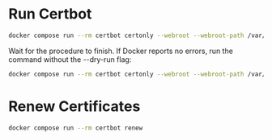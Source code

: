 # Run Certbot

```bash
docker compose run --rm certbot certonly --webroot --webroot-path /var/www/certbot/ --dry-run -d trustchain.network -d www.trustchain.network
```

Wait for the procedure to finish. If Docker reports no errors, run the command without the --dry-run flag:

```bash
docker compose run --rm certbot certonly --webroot --webroot-path /var/www/html/ -d trustchain.network -d www.trustchain.network
```


# Renew Certificates

```bash
docker compose run --rm certbot renew
```